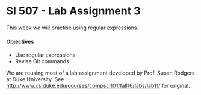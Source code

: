 # SI 507 - Lab Assignment 3
This week we will practise using regular expressions.

#### Objectives
* Use regular expressions
* Revise Git commands

We are reusing most of a lab assignment developed by Prof. Susan Rodgers at Duke University. See http://www.cs.duke.edu/courses/compsci101/fall16/labs/lab11/ for original.

